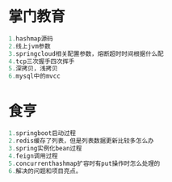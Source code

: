 # 掌门教育

```java
1.hashmap源码
2.线上jvm参数
3.springcloud相关配置参数，熔断超时时间根据什么配
4.tcp三次握手四次挥手
5.深拷贝，浅拷贝
6.mysql中的mvcc
```



# 食亨

```java
1.springboot启动过程
2.redis缓存了列表，但是列表数据更新比较多怎么办
3.spring实例化bean过程
4.feign调用过程
5.concurrenthashmap扩容时有put操作时怎么处理的
6.解决的问题和项目亮点。
```

